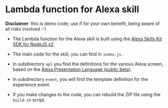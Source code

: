 # Lambda function for Alexa skill

**Disclaimer**: this is demo code; use if for your own benefit, being aware of all risks involved :-)

- The Lambda function for the Alexa skill is built using the [Alexa Skills Kit SDK for NodeJS v2](https://github.com/alexa/alexa-skills-kit-sdk-for-nodejs).

- The main code for the skill, you can find in `index.js`.

- In subdirectory `apl` you find the definitions for the various Alexa screen, based on the [Alexa Presentation Language (public beta)](https://developer.amazon.com/docs/alexa-presentation-language/apl-overview.html).

- In subdirectory `event`, you will find the template definition for the experience event.

- If you make changes to the code, you can rebuild the ZIP file using the `build.sh` script.